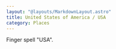 ```yaml
---
layout: "@layouts/MarkdownLayout.astro"
title: United States of America / USA
category: Places
---
```


Finger spell "USA".

